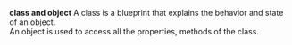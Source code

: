 **class and object**
                A class is a blueprint that explains the behavior and state of an object.  <br>
                An object is used to access all the properties, methods of the class.  <br>